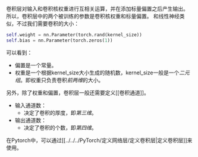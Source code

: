 卷积层对输入和卷积核权重进行互相关运算，并在添加标量偏置之后产生输出。 所以，卷积层中的两个被训练的参数是卷积核权重和标量偏置。
和线性神经类似，不过我们需要卷积的大小：
```python
self.weight = nn.Parameter(torch.rand(kernel_size))
self.bias = nn.Parameter(torch.zeros(1))
```
可以看到：
- 偏置是一个常量。
- 权重是一个根据kernel_size大小生成的随机数，kernel_size一般是一个*二元组*。即权重只负责卷积*前两维*的大小。

另外，除了权重和偏置，卷积层一般还需要定义[[卷积通道]]。
- 输入通道数：
	- 决定了卷积的厚度，即*第三维*。
- 输出通道数：
	- 决定了卷积的个数，即*第四维*。

在Pytorch中，可以通过[[../../../PyTorch/定义网络层/定义卷积层|定义卷积层]]来使用。